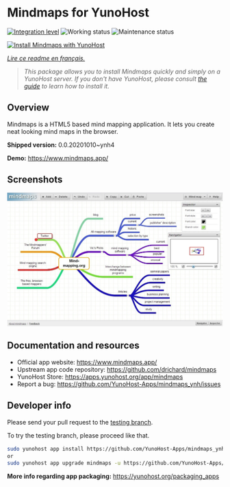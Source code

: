 <!--
N.B.: This README was automatically generated by https://github.com/YunoHost/apps/tree/master/tools/README-generator
It shall NOT be edited by hand.
-->

# Mindmaps for YunoHost

[![Integration level](https://dash.yunohost.org/integration/mindmaps.svg)](https://dash.yunohost.org/appci/app/mindmaps) ![Working status](https://ci-apps.yunohost.org/ci/badges/mindmaps.status.svg) ![Maintenance status](https://ci-apps.yunohost.org/ci/badges/mindmaps.maintain.svg)

[![Install Mindmaps with YunoHost](https://install-app.yunohost.org/install-with-yunohost.svg)](https://install-app.yunohost.org/?app=mindmaps)

*[Lire ce readme en français.](./README_fr.md)*

> *This package allows you to install Mindmaps quickly and simply on a YunoHost server.
If you don't have YunoHost, please consult [the guide](https://yunohost.org/#/install) to learn how to install it.*

## Overview

Mindmaps is a HTML5 based mind mapping application. It lets you create neat looking mind maps in the browser.


**Shipped version:** 0.0.20201010~ynh4

**Demo:** https://www.mindmaps.app/

## Screenshots

![Screenshot of Mindmaps](./doc/screenshots/mindmaps-screenshot.jpg)

## Documentation and resources

* Official app website: <https://www.mindmaps.app/>
* Upstream app code repository: <https://github.com/drichard/mindmaps>
* YunoHost Store: <https://apps.yunohost.org/app/mindmaps>
* Report a bug: <https://github.com/YunoHost-Apps/mindmaps_ynh/issues>

## Developer info

Please send your pull request to the [testing branch](https://github.com/YunoHost-Apps/mindmaps_ynh/tree/testing).

To try the testing branch, please proceed like that.

``` bash
sudo yunohost app install https://github.com/YunoHost-Apps/mindmaps_ynh/tree/testing --debug
or
sudo yunohost app upgrade mindmaps -u https://github.com/YunoHost-Apps/mindmaps_ynh/tree/testing --debug
```

**More info regarding app packaging:** <https://yunohost.org/packaging_apps>
